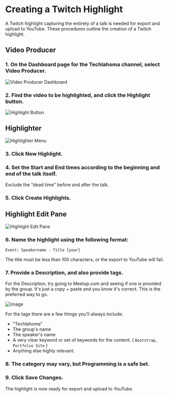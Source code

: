 # Creating a Twitch Highlight
A Twitch highlight capturing the entirety of a talk is needed for export and upload to YouTube. These procedures outline the creation of a Twitch highlight. 

## Video Producer
### 1. On the Dashboard page for the Techlahoma channel, select **Video Producer**.

![Video Producer Dashboard](https://raw.githubusercontent.com/techlahoma/broadcasting/master/TwitchHighlighting/Dashboard.PNG)

### 2. Find the video to be highlighted, and click the **Highlight** button.

![Highlight Button](https://raw.githubusercontent.com/techlahoma/broadcasting/master/TwitchHighlighting/Highlight%20Button.PNG)

## Highlighter

![Highlighter Menu](https://raw.githubusercontent.com/techlahoma/broadcasting/master/TwitchHighlighting/Highlighter%20Menu.PNG)

### 3. Click **New Highlight**.

### 4. Set the **Start** and **End** times according to the beginning and end of the talk itself. 

Exclude the "dead time" before and after the talk.

### 5. Click **Create Highlights**. 

## Highlight Edit Pane

![Highlight Edit Pane](https://raw.githubusercontent.com/techlahoma/broadcasting/master/TwitchHighlighting/Edit%20Highlight.PNG)

### 6. Name the highlight using the following format:

```
Event: Speakername - Title [year]
```

The title must be less than 100 characters, or the export to YouTube will fail.

### 7. Provide a Description, and also provide tags. 

For the Description, try going to Meetup.com and seeing if one is provided by the group. It's just a copy + paste and you know it's correct. This is the preferred way to go.

![image](https://user-images.githubusercontent.com/954596/32418141-e38ceb7e-c229-11e7-8aee-db87bc569737.png)


For the tags there are a few things you'll always include:
 * "Techlahoma"
 * The group's name
 * The speaker's name
 * A very clear keyword or set of keywords for the content. ( `Bootstrap, Portfolio Site` )
 * Anything else highly relevant.

### 8. The category may vary, but **Programming** is a safe bet.

### 9. Click **Save Changes**.

The highlight is now ready for export and upload to YouTube.
